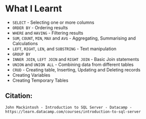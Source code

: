 # What I Learnt

* `SELECT` - Selecting one or more columns
* `ORDER BY` - Ordering results
* `WHERE` and `HAVING` - Filtering results
* `SUM`, `COUNT`, `MIN`, `MAX` and `AVG` - Aggregating, Summarising and Calculations
* `LEFT`, `RIGHT`, `LEN`, and `SUBSTRING` - Text manipulation
* `GROUP BY`
* `INNER JOIN`, `LEFT JOIN` and `RIGHT JOIN` - Basic Join statements
* `UNION` and `UNION ALL` - Combining data from different tables
* `CRUD` - Creating table, Inserting, Updating and Deleting records
* Creating Variables
* Creating Temporary Tables

## Citation:
```
John Mackintosh - Introduction to SQL Server - Datacamp - https://learn.datacamp.com/courses/introduction-to-sql-server
```
